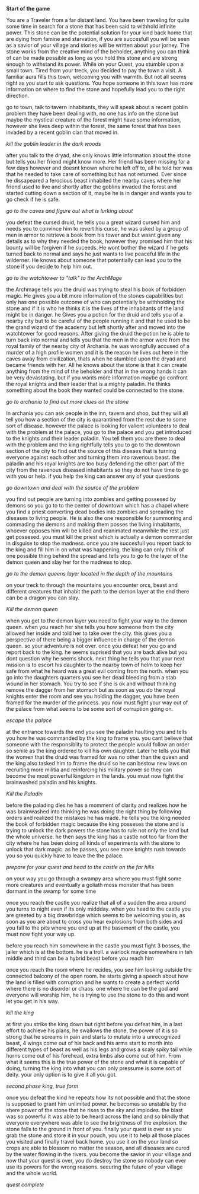 **Start of the game**

You are a Traveler from a far distant land. You have been traveling for quite some time in search for a stone that has been said to withhold infinite power. This stone can be the potential solution for your kind back home that are dying from famine and starvation, if you are succesfull you will be seen as a savior of your village and stories will be written about your jorney. The stone works from the creative mind of the beholder, anything you can think of can be made possible as long as you hold this stone and are strong enough to withstand its power. While on your Quest, you stumble upon a small town. Tired from your treck, you decided to pay the town a visit. A familiar aura fills this town, welcoming you with warmth. But not all seems right as you start to ask questions. You hope someone in this town has more information on where to find the stone and hopefully lead you to the right direction.

go to town, talk to tavern inhabitants, they will speak about a recent goblin problem they have been dealing with, no one has info on the stone but maybe the mystical creature of the forest might have some information, however she lives deep within the forest, the same forest that has been invaded by a recent goblin clan that moved in.

_kill the goblin leader in the dark woods_

after you talk to the dryad, she only knows little information about the stone but tells you her friend might know more. Her friend has been missing for a few days however and doesnt known where he left off to, all he told her was that he needed to take care of something but has not returned. Ever since he dissapeared a ferocious beast inhabited the nearby caves where her friend used to live and shortly after the goblins invaded the forest and started cutting down a section of it, maybe he is in danger and wants you to go check if he is safe.

_go to the caves and figure out what is lurking about_

you defeat the cursed druid, he tells you a great wizard cursed him and needs you to convince him to revert his curse, he was asked by a group of men in armor to retrieve a book from his tower and but wasnt given any details as to why they needed the book, however they promised him that his bounty will be forgiven if he suceeds. He wont bother the wizard if he gets turned back to normal and says he just wants to live peaceful life in the wilderner. He knows about someone that potentially can lead you to the stone if you decide to help him out.

_go to the watchtower to "talk" to the ArchMage_

the Archmage tells you the druid was trying to steal his book of forbidden magic. He gives you a bit more information of the stones capabilities but only has one possible outcome of who can potentially be withholding the stone and if it is who he thinks it is the lives of the inhabitants of the land might be in danger. he Gives you a potion for the druid and tells you of a nearby city but to be careful of the people running it and that he used to be the grand wizard of the academy but left shortly after and moved into the watchtower for good reasons. After giving the druid the potion he is able to turn back into normal and tells you that the men in the armor were from the royal family of the nearby city of Archania. he was wrongfully accused of a murder of a high profile women and it is the reason he lives out here in the caves away from civilization, thats when he stumbled upon the dryad and became friends with her. All he knows about the stone is that it can create anything from the mind of the beholder and that in the wrong hands it can be very devastating. but if you wants more information maybe go confront the royal knights and their leader that is a mighty paladin. He thinks something about the book they wanted could be connected to the stone.

_go to archania to find out more clues on the stone_

In archania you can ask people in the inn, tavern and shop, but they will all tell you how a section of the city is quarantined from the rest due to some sort of disease. however the palace is looking for valient volunteers to deal with the problem at the palace, you go to the palace and you get introduced to the knights and their leader paladin. You tell them you are there to deal with the problem and the king rightfully tells you to go to the downtown section of the city to find out the source of this diseaes that is turning everyone against each other and turning them into ravenous beast. the paladin and his royal knights are too busy defending the other part of the city from the ravenous diseased inhabitants so they do not have time to go with you or help. if you help the king can answer any of your questions

_go downtown and deal with the source of the problem_

you find out people are turning into zombies and getting possesed by demons so you go to to the center of downtown which has a chapel where you find a priest converting dead bodies into zombies and spreading the diseases to living people. He is also the one responsible for summoning and commading the demons and making them posses the living inhabitants, whoever opposes him will be killed and reanimated meanwhile the rest just get possesed. you must kill the priest which is actually a demon commander in disguise to stop the madness. once you are succesfull you report back to the king and fill him in on what was happening, the king can only think of one possible thing behind the spread and tells you to go to the layer of the demon queen and slay her for the madness to stop.

_go to the demon queens layer located in the depth of the mountains_

on your treck to through the mountains you encounter orcs, beast and different creatures that inhabit the path to the demon layer at the end there can be a dragon you can slay.

_Kill the demon queen_

when you get to the demon layer you need to fight your way to the demon queen. when you reach her she tells you how someone from the city allowed her inside and told her to take over the city. this gives you a perspective of there being a bigger influence in charge of the demon queen. so your adventure is not over. once you defeat her you go and report back to the king. he seems suprised that you are back alive but you dont question why he seems shock. next thing he tells you that your next mission is to escort his daughter to the nearby town of helm to keep her safe from what he heard was a great evil coming from the north. when you go into the daughters quarters you see her dead bleeding from a stab wound in her stomach. You try to see if she is ok and without thinking remove the dagger from her stomach but as soon as you do the royal knights enter the room and see you holding the dagger, you have been framed for the murder of the princess. you now must fight your way out of the palace from what seems to be some sort of corruption going on.

_escape the palace_

at the entrance towards the end you see the paladin haulting you and tells you how he was commanded by the king to frame you. you cant believe that someone with the responsiblity to protect the people would follow an order so senile as the king ordered to kill his own daughter. Later he tells you that the women that the druid was framed for was no other than the queen and the king also tasked him to frame the druid so he can bestow new laws on recruiting more militia and reinforcing his military power so they can become the most powerful kingdom in the lands. you must now fight the brainwashed paladin and his knights.

_Kill the Paladin_

before the palading dies he has a momment of clarity and realizes how he was brainwashed into thinking he was doing the right thing by following orders and realized the mistakes he has made. he tells you the king needed the book of forbidden magic because the king posseses the stone and is trying to unlock the dark powers the stone has to rule not only the land but the whole universe. he then says the king has a castle not too far from the city where he has been doing all kinds of experiments with the stone to unlock that dark magic. as he passes, you see more knights rush towards you so you quickly have to leave the the palace.

_prepare for your quest and head to the castle on the far hills_

on your way you go through a swampy area where you must fight some more creatures and eventually a goliath moss monster that has been dormant in the swamp for some time

once you reach the castle you realize that all of a sudden the area around you turns to night even if its only middday. when you head to the castle you are greeted by a big drawbridge which seems to be welcoming you in, as soon as you are about to cross you hear explosions from both sides and you fall to the pits where you end up at the basement of the castle, you must now fight your way up.

before you reach him somewhere in the castle you must fight 3 bosses, the jailer which is at the bottom. he is a troll. a warlock maybe somewhere in teh middle and third can be a hybrid beast before you reach him

once you reach the room where he recides, you see him looking outside the connected balcony of the open room. he starts giving a speech about how the land is filled with corruption and he wants to create a perfect world where there is no disorder or chaos. one where he can be the god and everyone will worship him, he is trying to use the stone to do this and wont let you get in his way.

_kill the king_

at first you strike the king down but right before you defeat him, in a last effort to achieve his plans, he swallows the stone, the power of it is so strong that he screams in pain and starts to mutate into a unrecognized beast, 4 wings come out of his back and his arms start to morth into different types of beast as well as his legs and grows a scaly spiky tail while horns come out of his forehead, extra limbs also come out of him. From what it seems this is the true power of the stone and what it is capable of doing, turning the king into what you can only pressume is some sort of deity. your only option is to give it all you got.

_second phase king, true form_

once you defeat the kind he repeats how its not possible and that the stone is supposed to grant him unlimited power. he becomes so unstable by the shere power of the stone that he rises to the sky and implodes. the blast was so powerful it was able to be heard across the land and so blindly that everyone everywhere was able to see the brightness of the explosion. the stone falls to the ground in front of you. finally your quest is over as you grab the stone and store it in your pouch, you use it to help all those places you visited and finally travel back home. you use it on the your land so crops are able to blossom no matter the season, and all diseases are cured by the water flowing in the rivers. you become the savior in your village and now that your quest is over, you do destroy the stone so nobody can ever use its powers for the wrong reasons. securing the future of your village and the whole world.

_quest complete_
